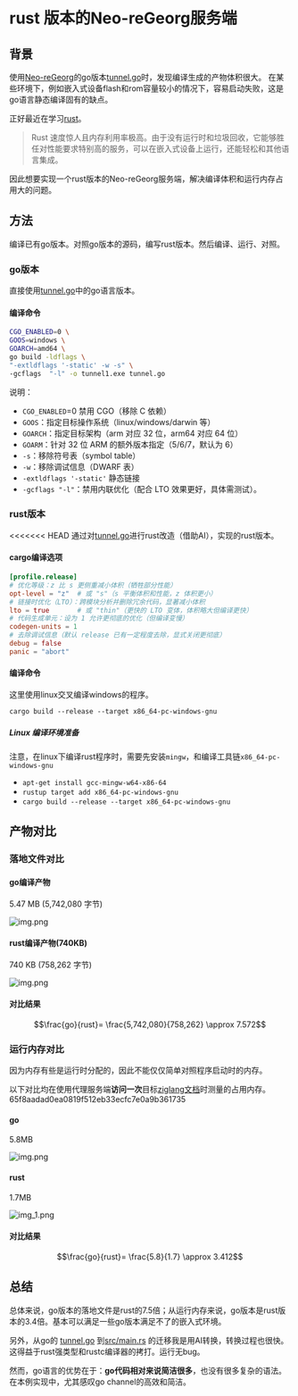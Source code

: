 # rust 版本的Neo-reGeorg服务端

## 背景
使用[Neo-reGeorg](https://github.com/L-codes/Neo-reGeorg/tree/master)的go版本[tunnel.go](https://github.com/L-codes/Neo-reGeorg/blob/master/templates/tunnel.go)时，发现编译生成的产物体积很大。
在某些环境下，例如嵌入式设备flash和rom容量较小的情况下，容易启动失败，这是go语言静态编译固有的缺点。

正好最近在学习[rust](https://www.rust-lang.org)。
> Rust 速度惊人且内存利用率极高。由于没有运行时和垃圾回收，它能够胜任对性能要求特别高的服务，可以在嵌入式设备上运行，还能轻松和其他语言集成。 

因此想要实现一个rust版本的Neo-reGeorg服务端，解决编译体积和运行内存占用大的问题。

## 方法
编译已有go版本。对照go版本的源码，编写rust版本。然后编译、运行、对照。
### go版本 
直接使用[tunnel.go](https://github.com/L-codes/Neo-reGeorg/blob/master/templates/tunnel.go)中的go语言版本。
#### 编译命令
```bash
CGO_ENABLED=0 \
GOOS=windows \
GOARCH=amd64 \
go build -ldflags \
"-extldflags '-static' -w -s" \
-gcflags  "-l" -o tunnel1.exe tunnel.go
```
说明：
- `CGO_ENABLED`=0 禁用 CGO（移除 C 依赖）
- `GOOS`：指定目标操作系统（linux/windows/darwin 等）
- `GOARCH`：指定目标架构（arm 对应 32 位，arm64 对应 64 位）
- `GOARM`：针对 32 位 ARM 的额外版本指定（5/6/7，默认为 6）
- `-s`：移除符号表（symbol table）
- `-w`：移除调试信息（DWARF 表）
- `-extldflags '-static'` 静态链接
- `-gcflags "-l"`：禁用内联优化（配合 LTO 效果更好，具体需测试）。

### rust版本
<<<<<<< HEAD
通过对[tunnel.go](https://github.com/L-codes/Neo-reGeorg/blob/master/templates/tunnel.go)进行rust改造（借助AI），实现的rust版本。
#### cargo编译选项
```toml
[profile.release]
# 优化等级：z 比 s 更侧重减小体积（牺牲部分性能）
opt-level = "z"  # 或 "s"（s 平衡体积和性能，z 体积更小）
# 链接时优化（LTO）：跨模块分析并删除冗余代码，显著减小体积
lto = true       # 或 "thin"（更快的 LTO 变体，体积略大但编译更快）
# 代码生成单元：设为 1 允许更彻底的优化（但编译变慢）
codegen-units = 1
# 去除调试信息（默认 release 已有一定程度去除，显式关闭更彻底）
debug = false
panic = "abort"

```
#### 编译命令
这里使用linux交叉编译windows的程序。

`cargo build --release --target x86_64-pc-windows-gnu`

##### Linux 编译环境准备
注意，在linux下编译rust程序时，需要先安装`mingw`，和编译工具链`x86_64-pc-windows-gnu`
- `apt-get install gcc-mingw-w64-x86-64`
- `rustup target add x86_64-pc-windows-gnu`
- `cargo build --release --target x86_64-pc-windows-gnu`


## 产物对比
### 落地文件对比
#### go编译产物
5.47 MB (5,742,080 字节)

![img.png](images/img-go.png)

#### rust编译产物(740KB)
740 KB (758,262 字节)

![img.png](images/img-rust.png)

#### 对比结果
$$\frac{go}{rust}= \frac{5,742,080}{758,262} \approx 7.572$$

### 运行内存对比
因为内存有些是运行时分配的，因此不能仅仅简单对照程序启动时的内存。

以下对比均在使用代理服务端**访问一次**目标[ziglang文档](https://ziglang.org/documentation/0.14.1/)时测量的占用内存。
65f8aadad0ea0819f512eb33ecfc7e0a9b361735
#### go
5.8MB 

![img.png](images/img.png)
#### rust
1.7MB

![img_1.png](images/img_1.png)

#### 对比结果
$$\frac{go}{rust}=  \frac{5.8}{1.7} \approx 3.412$$

## 总结
总体来说，go版本的落地文件是rust的7.5倍；从运行内存来说，go版本是rust版本的3.4倍。基本可以满足一些go版本满足不了的嵌入式环境。

另外，从go的 [tunnel.go](https://github.com/L-codes/Neo-reGeorg/blob/master/templates/tunnel.go) 到[src/main.rs](src/main.rs) 的迁移我是用AI转换，转换过程也很快。这得益于rust强类型和rustc编译器的拷打。运行无bug。

然而，go语言的优势在于：**go代码相对来说简洁很多**，也没有很多复杂的语法。在本例实现中，尤其感叹go channel的高效和简洁。